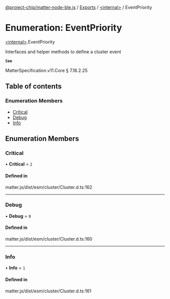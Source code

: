 [@project-chip/matter-node-ble.js](../README.md) / [Exports](../modules.md) / [\<internal\>](../modules/internal_.md) / EventPriority

# Enumeration: EventPriority

[\<internal\>](../modules/internal_.md).EventPriority

Interfaces and helper methods to define a cluster event

**`See`**

MatterSpecification.v11.Core § 7.18.2.25

## Table of contents

### Enumeration Members

- [Critical](internal_.EventPriority.md#critical)
- [Debug](internal_.EventPriority.md#debug)
- [Info](internal_.EventPriority.md#info)

## Enumeration Members

### Critical

• **Critical** = ``2``

#### Defined in

matter.js/dist/esm/cluster/Cluster.d.ts:162

___

### Debug

• **Debug** = ``0``

#### Defined in

matter.js/dist/esm/cluster/Cluster.d.ts:160

___

### Info

• **Info** = ``1``

#### Defined in

matter.js/dist/esm/cluster/Cluster.d.ts:161
